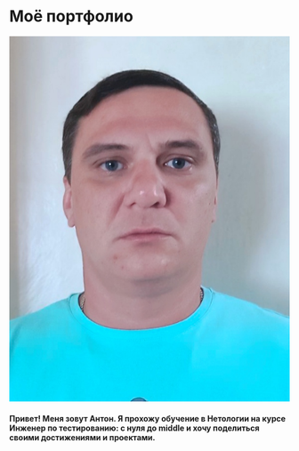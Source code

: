 # Моё портфолио

![Мое фото](image.jpg)
#### Привет! Меня зовут Антон. Я прохожу обучение в Нетологии на курсе Инженер по тестированию: с нуля до middle и хочу поделиться своими достижениями и проектами.
